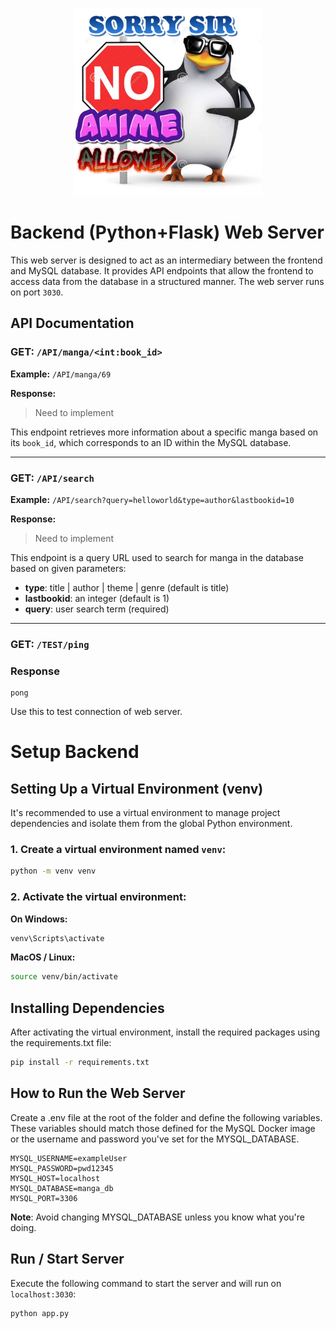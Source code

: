 <p align="center">
    <img width="300px" src="./meme_readme.png">
</p>

# Backend (Python+Flask) Web Server

This web server is designed to act as an intermediary between the frontend and MySQL database. It provides API endpoints that allow the frontend to access data from the database in a structured manner. The web server runs on port `3030`.

## API Documentation 

### GET: `/API/manga/<int:book_id>`

**Example:** `/API/manga/69`

**Response:**

> Need to implement

This endpoint retrieves more information about a specific manga based on its `book_id`, which corresponds to an ID within the MySQL database.

---

### GET: `/API/search`

**Example:** `/API/search?query=helloworld&type=author&lastbookid=10`

**Response:**

> Need to implement

This endpoint is a query URL used to search for manga in the database based on given parameters:
- **type**: title | author | theme | genre (default is title)
- **lastbookid**: an integer (default is 1)
- **query**: user search term (required)

---

### GET: `/TEST/ping`

### Response

```text
pong
```

Use this to test connection of web server.

# Setup Backend 

## Setting Up a Virtual Environment (venv)

It's recommended to use a virtual environment to manage project dependencies and isolate them from the global Python environment.

### 1. Create a virtual environment named `venv`:

```bash
python -m venv venv
```

### 2. Activate the virtual environment:

**On Windows:**

```bash
venv\Scripts\activate
```

**MacOS / Linux:**

```bash
source venv/bin/activate
```

## Installing Dependencies

After activating the virtual environment, install the required packages using the requirements.txt file:

```bash
pip install -r requirements.txt
```

## How to Run the Web Server

Create a .env file at the root of the folder and define the following variables. These variables should match those defined for the MySQL Docker image or the username and password you've set for the MYSQL_DATABASE.

```env
MYSQL_USERNAME=exampleUser
MYSQL_PASSWORD=pwd12345
MYSQL_HOST=localhost
MYSQL_DATABASE=manga_db
MYSQL_PORT=3306
```

**Note**: Avoid changing MYSQL_DATABASE unless you know what you're doing.

## Run / Start Server

Execute the following command to start the server and will run on `localhost:3030`:

```bash
python app.py
```